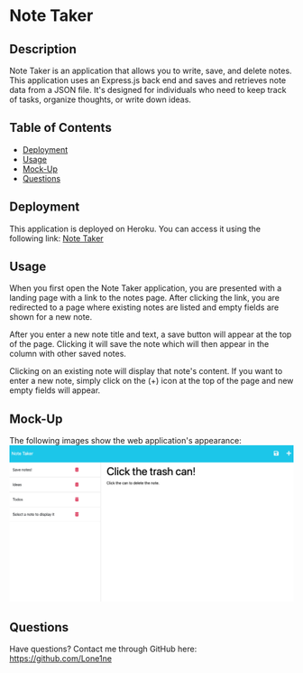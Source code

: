 # Note Taker

## Description

Note Taker is an application that allows you to write, save, and delete notes. This application uses an Express.js back end and saves and retrieves note data from a JSON file. It's designed for individuals who need to keep track of tasks, organize thoughts, or write down ideas.

## Table of Contents

- [Deployment](#deployment)
- [Usage](#usage)
- [Mock-Up](#mock-up)
- [Questions](#questions)

## Deployment

This application is deployed on Heroku. You can access it using the following link: [Note Taker](https://note-taker-one-623da91cc8a0.herokuapp.com/)

## Usage

When you first open the Note Taker application, you are presented with a landing page with a link to the notes page. After clicking the link, you are redirected to a page where existing notes are listed and empty fields are shown for a new note.

After you enter a new note title and text, a save button will appear at the top of the page. Clicking it will save the note which will then appear in the column with other saved notes.

Clicking on an existing note will display that note's content. If you want to enter a new note, simply click on the (+) icon at the top of the page and new empty fields will appear.

## Mock-Up

The following images show the web application's appearance: ![screen shot image](./images/screenShot.png)

## Questions

Have questions? Contact me through GitHub here: https://github.com/Lone1ne
